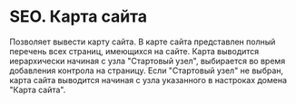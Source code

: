 ﻿---
description: 2.4.7
---
# SEO. Карта сайта
Позволяет вывести карту сайта. В карте сайта представлен полный перечень всех страниц, имеющихся на сайте. 
Карта выводится иерархически начиная с узла "Стартовый узел",  выбирается во время добавления контрола на страницу.
Если "Стартовый узел" не выбран, карта сайта выводится начиная с узла указанного в настроках домена "Карта сайта".


